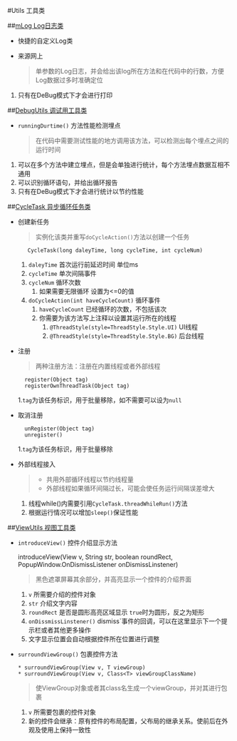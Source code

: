 #Utils 工具类





##[mLog Log日志类](mLog.java)

* 快捷的自定义Log类
* 来源网上

     > 单参数的Log日志，并会给出该log所在方法和在代码中的行数，方便Log数据过多时准确定位

1. 只有在DeBug模式下才会进行打印

##[DebugUtils 调试用工具类](DebugUtils.java)
* `runningDurtime()` 方法性能检测埋点

     > 在代码中需要测试性能的地方调用该方法，可以检测出每个埋点之间的运行时间

 1. 可以在多个方法中建立埋点，但是会单独进行统计，每个方法埋点数据互相不通用
 2. 可以识别循环语句，并给出循环报告
 3. 只有在DeBug模式下才会进行统计以节约性能

##[CycleTask 异步循环任务类](CycleTask.java)

* 创建新任务
   >实例化该类并重写`doCycleAction()`方法以创建一个任务

         CycleTask(long daleyTime, long cycleTime, int cycleNum)
   1. `daleyTime` 首次运行前延迟时间 单位ms
   2. `cycleTime` 单次间隔事件
   3. `cycleNum` 循环次数
      1. 如果需要无限循环 设置为<=0的值
   4. `doCycleAction(int haveCycleCount)` 循环事件
      1. `haveCycleCount` 已经循环的次数，不包括该次
      2. 你需要为该方法写上注释以设置其运行所在的线程
            1.  `@ThreadStyle(style=ThreadStyle.Style.UI)` UI线程
            2.  `@ThreadStyle(style=ThreadStyle.Style.BG)` 后台线程

* 注册
   >两种注册方法：注册在内置线程或者外部线程

        register(Object tag)
        registerOwnThreadTask(Object tag)

   1.`tag`为该任务标识，用于批量移除，如不需要可以设为`null`
* 取消注册

        unRegister(Object tag)
        unregister()

   1.`tag`为该任务标识，用于批量移除

* 外部线程接入

   >* 共用外部循环线程以节约线程量
   >* 外部线程如果循环间隔过长，可能会使任务运行间隔误差增大

   1. 线程while()内需要引用`CycleTask.threadWhileRun()`方法
   2. 根据运行情况可以增加`sleep()`保证性能


##[ViewUtils 视图工具类](ViewUtils.java)
* `introduceView()` 控件介绍显示方法

     introduceView(View v, String str, boolean roundRect, PopupWindow.OnDismissListener onDismissLinstener)

     > 黑色遮罩屏幕其余部分，并高亮显示一个控件的介绍界面

    1. `v` 所需要介绍的控件对象
    2. `str` 介绍文字内容
    3. `roundRect` 是否是圆形高亮区域显示 `true`时为圆形，反之为矩形
    4. `onDissmissLinstener()` dismiss`事件的回调，可以在这里显示下一个提示栏或者其他更多操作
    5. 文字显示位置会自动根据控件所在位置进行调整

* `surroundViewGroup()` 包裹控件方法

      * surroundViewGroup(View v, T viewGroup)
      * surroundViewGroup(View v, Class<T> viewGroupClassName)
     > 使ViewGroup对象或者其class名生成一个viewGroup，并对其进行包裹

     1. `v` 所需要包裹的控件对象
     2. 新的控件会继承：原有控件的布局配置，父布局的继承关系。使前后在外观及使用上保持一致性